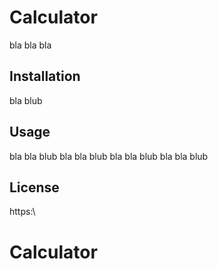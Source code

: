 # Calculator

bla bla bla

## Installation

bla blub

## Usage

bla bla blub
bla bla blub
bla bla blub
bla bla blub

## License

https:\\

# Calculator
